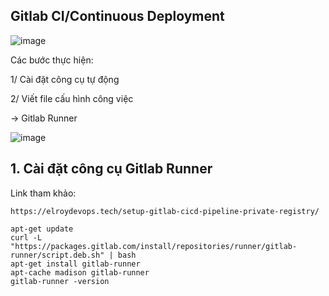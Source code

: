 Gitlab CI/Continuous Deployment
--------

![image](https://github.com/user-attachments/assets/4fa2e128-967c-4b3c-a188-f2a3aca89df7)

Các bước thực hiện:

1/ Cài đặt công cụ tự động

2/ Viết file cấu hình công việc

-> Gitlab Runner

![image](https://github.com/user-attachments/assets/457fcc14-f9b1-4c05-a0ca-410ab1673f14)

## 1. Cài đặt công cụ Gitlab Runner

Link tham khảo:

```
https://elroydevops.tech/setup-gitlab-cicd-pipeline-private-registry/
```

```
apt-get update
curl -L "https://packages.gitlab.com/install/repositories/runner/gitlab-runner/script.deb.sh" | bash
apt-get install gitlab-runner
apt-cache madison gitlab-runner
gitlab-runner -version
```










































